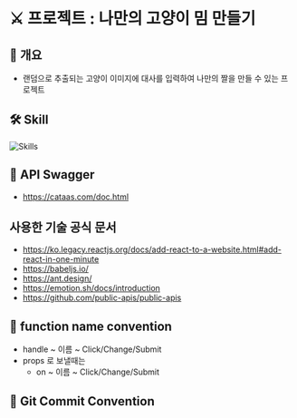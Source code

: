 # ⚔ 프로젝트 : 나만의 고양이 밈 만들기

## 📌 개요
- 랜덤으로 추출되는 고양이 이미지에 대사를 입력하여 나만의 짤을 만들 수 있는 프로젝트

## 🛠 Skill
![Skills](https://skillicons.dev/icons?i=html,css,js,react,vite,yarn)

## 🚀 API Swagger
- https://cataas.com/doc.html

## 사용한 기술 공식 문서
- https://ko.legacy.reactjs.org/docs/add-react-to-a-website.html#add-react-in-one-minute
- https://babeljs.io/
- https://ant.design/
- https://emotion.sh/docs/introduction
- https://github.com/public-apis/public-apis

## 📄 function name convention
- handle ~ 이름 ~  Click/Change/Submit
- props 로 보낼때는
  - on ~ 이름 ~  Click/Change/Submit

## 📄 Git Commit Convention
